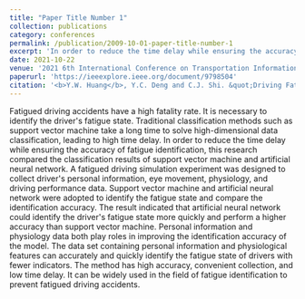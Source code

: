 ```yaml
---
title: "Paper Title Number 1"
collection: publications
category: conferences
permalink: /publication/2009-10-01-paper-title-number-1
excerpt: 'In order to reduce the time delay while ensuring the accuracy of fatigue identification, this research compared the classification results of support vector machine and artificial neural network.'
date: 2021-10-22
venue: '2021 6th International Conference on Transportation Information and Safety (ICTIS)'
paperurl: 'https://ieeexplore.ieee.org/document/9798504'
citation: '<b>Y.W. Huang</b>, Y.C. Deng and C.J. Shi. &quot;Driving Fatigue Identification Based on Multiple Non-intrusive Indicators&quot;, <i>2021 6th International Conference on Transportation Information and Safety (ICTIS)</i>, 2021, pp. 118-123. <b>(Best paper award)</b>'
---
```

Fatigued driving accidents have a high fatality rate. It is necessary to identify the driver's fatigue state. Traditional classification methods such as support vector machine take a long time to solve high-dimensional data classification, leading to high time delay. In order to reduce the time delay while ensuring the accuracy of fatigue identification, this research compared the classification results of support vector machine and artificial neural network. A fatigued driving simulation experiment was designed to collect driver's personal information, eye movement, physiology, and driving performance data. Support vector machine and artificial neural network were adopted to identify the fatigue state and compare the identification accuracy. The result indicated that artificial neural network could identify the driver's fatigue state more quickly and perform a higher accuracy than support vector machine. Personal information and physiology data both play roles in improving the identification accuracy of the model. The data set containing personal information and physiological features can accurately and quickly identify the fatigue state of drivers with fewer indicators. The method has high accuracy, convenient collection, and low time delay. It can be widely used in the field of fatigue identification to prevent fatigued driving accidents.
